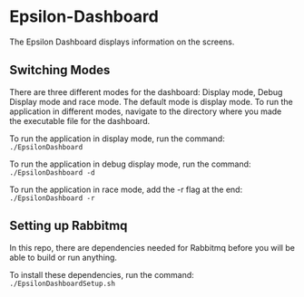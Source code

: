 # Epsilon-Dashboard

The Epsilon Dashboard displays information on the screens.

## Switching Modes

There are three different modes for the dashboard: Display mode, Debug Display mode and race mode. The default mode is display mode.
To run the application in different modes, navigate to the directory where you made the executable file for the dashboard. 

To run the application in display mode, run the command:
	`./EpsilonDashboard`

To run the application in debug display mode, run the command:
	`./EpsilonDashboard -d`
  
To run the application in race mode, add the -r flag at the end:
  `./EpsilonDashboard -r`

## Setting up Rabbitmq

In this repo, there are dependencies needed for Rabbitmq before you will be able to build or run anything.

To install these dependencies, run the command:
	`./EpsilonDashboardSetup.sh`
